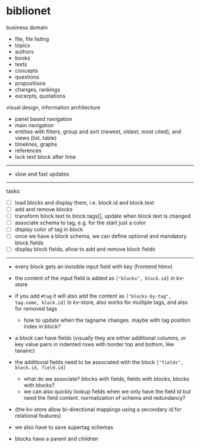 # biblionet

business domain

- file, file listing
- topics
- authors
- books
- texts
- concepts
- questions
- propositions
- changes, rankings
- excerpts, quotations

visual design, information architecture

- panel based navigation
- main navigation
- entities with filters, group and sort (newest, oldest, most cited), and views (list, table)
- timelines, graphs
- references
- lock text block after time

---

- slow and fast updates

---

tasks:

- [ ] load blocks and display them, i.e. block.id and block.text
- [ ] add and remove blocks
- [ ] transform block.text to block.tags[], update when block.text is changed
- [ ] associate schema to tag, e.g. for the start just a color
- [ ] display color of tag in block
- [ ] once we have a block schema, we can define optional and mandatory block fields
- [ ] display block fields, allow to add and remove block fields

---

- every block gets an invisible input field with key (frontend htmx)
- the content of the input field is added as `["blocks", block.id]` in kv-store

- if you add `#tag` it will also add the content as `["blocks-by-tag", tag.name, block.id]` in kv-store, also works for multiple tags, and also for removed tags
	- how to update when the tagname changes. maybe with tag position index in block?

- a block can have fields (visually they are either additional columns, or key value pairs in indented rows with border top and bottom, like tanainc)
- the additional fields need to be associated with the block `["fields", block.id, field.id]`
	- what do we associate? blocks with fields, fields with blocks, blocks with blocks?
	- we can also quickly lookup fields when we only have the field id but need the field content. normalization of schema and redundancy?
- (the kv-store allow bi-directional mappings using a secondary id for relational features)
- we also have to save supertag schemas

- blocks have a parent and children
